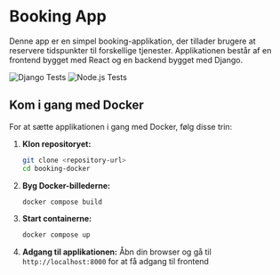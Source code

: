 # Booking App

Denne app er en simpel booking-applikation, der tillader brugere at reservere tidspunkter til forskellige tjenester. Applikationen består af en frontend bygget med React og en backend bygget med Django.

![Django Tests](https://github.com/mglavind/booking-docker/actions/workflows/django-tests.yml/badge.svg)
![Node.js Tests](https://github.com/mglavind/booking-docker/actions/workflows/nodejs-tests.yml/badge.svg)


## Kom i gang med Docker

For at sætte applikationen i gang med Docker, følg disse trin:

1. **Klon repositoryet:**
    ```sh
    git clone <repository-url>
    cd booking-docker
    ```

2. **Byg Docker-billederne:**
    ```sh
    docker compose build
    ```

3. **Start containerne:**
    ```sh
    docker compose up
    ```

4. **Adgang til applikationen:**
    Åbn din browser og gå til `http://localhost:8000` for at få adgang til frontend
